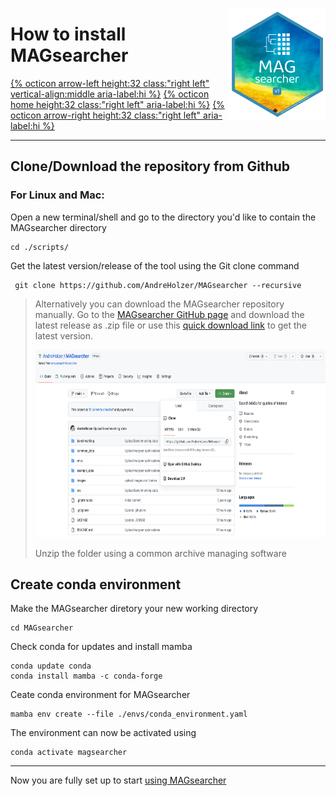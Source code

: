 <a href='https://github.com/AndreHolzer/MAGsearcher'><img src='images/MAGsearcher-hex.png' align="right" height="180" /></a>

# How to install MAGsearcher

[{% octicon arrow-left height:32 class:"right left" vertical-align:middle aria-label:hi %}](GS.md) [{% octicon home height:32 class:"right left" aria-label:hi %}](index.md) [{% octicon arrow-right height:32 class:"right left" aria-label:hi %}](US.md)

----


## Clone/Download the repository from Github

### For Linux and Mac:

Open a new terminal/shell and go to the directory you'd like to contain the MAGsearcher directory
```
cd ./scripts/  
```
Get the latest version/release of the tool using the Git clone command
```
 git clone https://github.com/AndreHolzer/MAGsearcher --recursive
```
> Alternatively you can download the MAGsearcher repository manually. 
> Go to the [MAGsearcher GitHub page](https://github.com/AndreHolzer/MAGsearcher) and download the latest release as .zip file or use this [quick download link](https://github.com/AndreHolzer/MAGsearcher/archive/master.zip) to get the latest version.
>
> <img src="images/GS_T_1.png" height="300px">
>
> Unzip the folder using a common archive managing software


## Create conda environment

Make the MAGsearcher diretory your new working directory
```
cd MAGsearcher
```
Check conda for updates and install mamba
```
conda update conda
conda install mamba -c conda-forge
```
Ceate conda environment for MAGsearcher
```
mamba env create --file ./envs/conda_environment.yaml
```
The environment can now be activated using
```
conda activate magsearcher
```







----
Now you are fully set up to start [using MAGsearcher](US.md)
